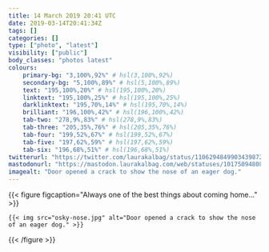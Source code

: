 ```yaml
---
title: 14 March 2019 20:41 UTC
date: 2019-03-14T20:41:34Z
tags: []
categories: []
type: ["photo", "latest"]
visibility: ["public"]
body_classes: "photos latest"
colours:
    primary-bg: "3,100%,92%" # hsl(3,100%,92%)
    secondary-bg: "5,100%,89%" # hsl(5,100%,89%)
    text: "195,100%,20%" # hsl(195,100%,20%)
    linktext: "195,100%,25%" # hsl(195,100%,25%)
    darklinktext: "195,70%,14%" # hsl(195,70%,14%)
    brilliant: "196,100%,42%" # hsl(196,100%,42%)
    tab-two: "278,9%,83%" # hsl(278,9%,83%)
    tab-three: "205,35%,76%" # hsl(205,35%,76%)
    tab-four: "199,52%,67%" # hsl(199,52%,67%)
    tab-five: "197,62%,59%" # hsl(197,62%,59%)
    tab-six: "196,68%,51%" # hsl(196,68%,51%)
twitterurl: "https://twitter.com/laurakalbag/status/1106294849903439872"
mastodonurl: "https://mastodon.laurakalbag.com/web/statuses/101750948086377556"
imagealt: "Door opened a crack to show the nose of an eager dog."
---
```


{{< figure figcaption="Always one of the best things about coming home…" >}}

    {{< img src="osky-nose.jpg" alt="Door opened a crack to show the nose of an eager dog." >}}

{{< /figure >}}
